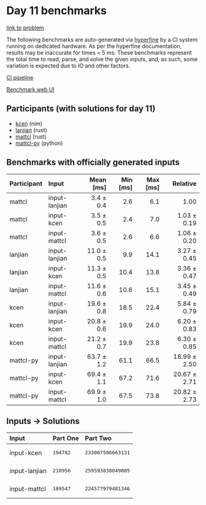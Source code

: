 # Day 11 benchmarks

[link to problem](https://adventofcode.com/2024/day/11)

The following benchmarks are auto-generated via
[hyperfine](https://github.com/sharkdp/hyperfine) by a CI system running on
dedicated hardware. As per the hyperfine documentation, results may be
inaccurate for times < 5 ms. These benchmarks represent the total time to read,
parse, and solve the given inputs, and, as such, some variation is expected due
to IO and other factors.

[CI pipeline](http://ci.papercode.net:8080/teams/main/pipelines/aoc2024)

[Benchmark web UI](https://aoc.ancalagon.black)


## Participants (with solutions for day 11)

- [kcen](https://github.com/kcen/aoc2024) (nim)
- [lanjian](https://github.com/lanjian/aoc-2024) (rust)
- [mattcl](https://github.com/mattcl/aoc2024) (rust)
- [mattcl-py](https://github.com/mattcl/aoc2024-py) (python)


## Benchmarks with officially generated inputs

| Participant | Input | Mean [ms] | Min [ms] | Max [ms] | Relative |
|:---|:---|---:|---:|---:|---:|
| mattcl | input-lanjian | 3.4 ± 0.4 | 2.6 | 6.1 | 1.00 |
| mattcl | input-kcen | 3.5 ± 0.5 | 2.4 | 7.0 | 1.03 ± 0.19 |
| mattcl | input-mattcl | 3.6 ± 0.5 | 2.6 | 6.6 | 1.06 ± 0.20 |
| lanjian | input-lanjian | 11.0 ± 0.5 | 9.9 | 14.1 | 3.27 ± 0.45 |
| lanjian | input-kcen | 11.3 ± 0.5 | 10.4 | 13.8 | 3.36 ± 0.47 |
| lanjian | input-mattcl | 11.6 ± 0.6 | 10.6 | 15.1 | 3.45 ± 0.49 |
| kcen | input-lanjian | 19.6 ± 0.8 | 18.5 | 22.4 | 5.84 ± 0.79 |
| kcen | input-kcen | 20.8 ± 0.6 | 19.9 | 24.0 | 6.20 ± 0.83 |
| kcen | input-mattcl | 21.2 ± 0.7 | 19.9 | 23.8 | 6.30 ± 0.85 |
| mattcl-py | input-lanjian | 63.7 ± 1.2 | 61.1 | 66.5 | 18.99 ± 2.50 |
| mattcl-py | input-kcen | 69.4 ± 1.1 | 67.2 | 71.6 | 20.67 ± 2.71 |
| mattcl-py | input-mattcl | 69.9 ± 1.0 | 67.5 | 73.8 | 20.82 ± 2.73 |


## Inputs -> Solutions

| Input | Part One | Part Two |
|:---|:---|:---|
|input-kcen|<pre>194782</pre>|<pre>233007586663131</pre>|
|input-lanjian|<pre>218956</pre>|<pre>259593838049805</pre>|
|input-mattcl|<pre>189547</pre>|<pre>224577979481346</pre>|